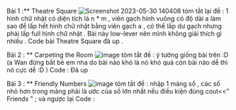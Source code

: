 Bài 1 :**  Theatre Square
![Screenshot 2023-05-30 140408](https://github.com/hieubmt1112004/ssc/assets/125638408/f858d143-586d-4013-bc32-5f6b39fdb43d) 
tóm tắt lại đề : 1 hình chữ nhật có diện tích là n * m , viên gạch hình vuông có độ dài a làm sao để lấp hết hình chữ nhật bằng viên gạch a , có thể lấp dư gạch nhưng phải lấp full hình chữ nhật . 
Bài này low-lever nên mình không giải thích gì nhiều .
Code bài Theatre Square đã up  . 




Bài 2 : **  Carpeting the Room
![image](https://github.com/hieubmt1112004/ssc/assets/125638408/e8f7d08c-89ca-4127-b220-ea5368458162)
tóm tắt đề : ý tưởng giống bài trên :D (a Wan đừng bắt bẻ em nha do bài nào khó là nó khó quá còn bài nào dễ thì nó cực dễ :D )
Code : Đã up 



Bài 3 : **  Friendly Numbers
![image](https://github.com/hieubmt1112004/ssc/assets/125638408/840ab8d4-bb90-4917-a553-3eed299af73d)
tóm tắt đề : nhập 1 mảng số , các số nhỏ hơn trong mảng phải là ước của số lớn nhất nếu điều kiện đúng cout<<" Friends " ; và ngược lại 
Code : 
